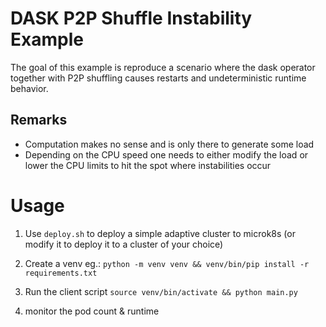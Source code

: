 # DASK P2P Shuffle Instability Example

The goal of this example is reproduce a scenario where the dask operator together with P2P shuffling causes restarts and undeterministic runtime behavior.

## Remarks

- Computation makes no sense and is only there to generate some load
- Depending on the CPU speed one needs to either modify the load or lower the CPU limits to hit the spot where instabilities occur

# Usage

1. Use `deploy.sh` to deploy a simple adaptive cluster to microk8s
 (or modify it to deploy it to a cluster of your choice)

2. Create a venv eg.: `python -m venv venv && venv/bin/pip install -r requirements.txt`

3. Run the client script `source venv/bin/activate && python main.py`

4. monitor the pod count & runtime